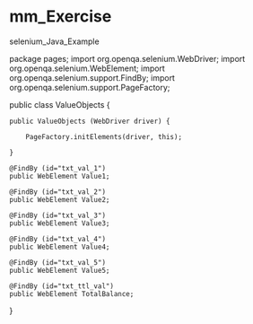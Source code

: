 # mm_Exercise
selenium_Java_Example


package pages;
import org.openqa.selenium.WebDriver;
import org.openqa.selenium.WebElement;
import org.openqa.selenium.support.FindBy;
import org.openqa.selenium.support.PageFactory;

public class ValueObjects {
	
	public ValueObjects (WebDriver driver) {
		
		PageFactory.initElements(driver, this);
		
	}
	
	@FindBy (id="txt_val_1")  
	public WebElement Value1;
	
	@FindBy (id="txt_val_2")
	public WebElement Value2;
	
	@FindBy (id="txt_val_3")
	public WebElement Value3;
	
	@FindBy (id="txt_val_4")
	public WebElement Value4;
	
	@FindBy (id="txt_val_5")
	public WebElement Value5;
	
	@FindBy (id="txt_ttl_val")
	public WebElement TotalBalance;
	
}
